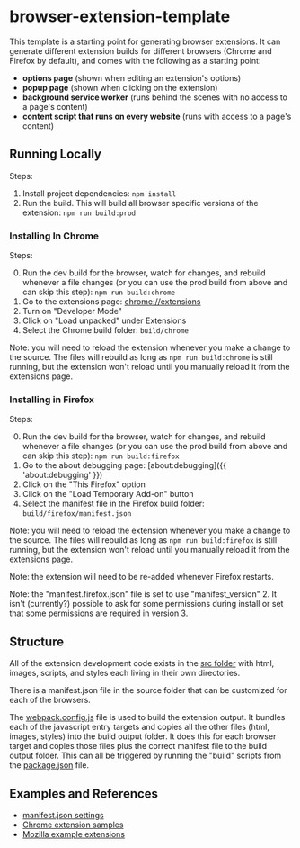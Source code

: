 # browser-extension-template

This template is a starting point for generating browser extensions.
It can generate different extension builds for different browsers (Chrome and Firefox by default), and comes with the following as a starting point:

- **options page** (shown when editing an extension's options)
- **popup page** (shown when clicking on the extension)
- **background service worker** (runs behind the scenes with no access to a page's content)
- **content script that runs on every website** (runs with access to a page's content)

## Running Locally

Steps:

1. Install project dependencies: `npm install`
2. Run the build. This will build all browser specific versions of the extension: `npm run build:prod`

### Installing In Chrome

Steps:

0. Run the dev build for the browser, watch for changes, and rebuild whenever a file changes (or you can use the prod build from above and can skip this step): `npm run build:chrome`
1. Go to the extensions page: [chrome://extensions](chrome://extensions)
2. Turn on "Developer Mode"
3. Click on "Load unpacked" under Extensions
4. Select the Chrome build folder: `build/chrome`

Note: you will need to reload the extension whenever you make a change to the source.
The files will rebuild as long as `npm run build:chrome` is still running, but the extension won't reload until you manually reload it from the extensions page.

### Installing in Firefox

Steps:

0. Run the dev build for the browser, watch for changes, and rebuild whenever a file changes (or you can use the prod build from above and can skip this step): `npm run build:firefox`
1. Go to the about debugging page: [about:debugging]({{ 'about:debugging' }})
2. Click on the "This Firefox" option
3. Click on the "Load Temporary Add-on" button
4. Select the manifest file in the Firefox build folder: `build/firefox/manifest.json`

Note: you will need to reload the extension whenever you make a change to the source.
The files will rebuild as long as `npm run build:firefox` is still running, but the extension won't reload until you manually reload it from the extensions page.

Note: the extension will need to be re-added whenever Firefox restarts.

Note: the "manifest.firefox.json" file is set to use "manifest_version" 2.
It isn't (currently?) possible to ask for some permissions during install or set that some permissions are required in version 3.

## Structure

All of the extension development code exists in the [src folder](./src) with html, images, scripts, and styles each living in their own directories.

There is a manifest.json file in the source folder that can be customized for each of the browsers.

The [webpack.config.js](./webpack.config.js) file is used to build the extension output.
It bundles each of the javascript entry targets and copies all the other files (html, images, styles) into the build output folder.
It does this for each browser target and copies those files plus the correct manifest file to the build output folder.
This can all be triggered by running the "build" scripts from the [package.json](./package.json) file.

## Examples and References

- [manifest.json settings](https://developer.mozilla.org/en-US/docs/Mozilla/Add-ons/WebExtensions/manifest.json)
- [Chrome extension samples](https://github.com/GoogleChrome/chrome-extensions-samples)
- [Mozilla example extensions](https://developer.mozilla.org/en-US/docs/Mozilla/Add-ons/WebExtensions/Examples)
